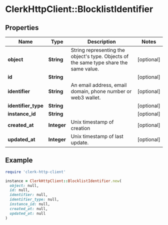 # ClerkHttpClient::BlocklistIdentifier

## Properties

| Name | Type | Description | Notes |
| ---- | ---- | ----------- | ----- |
| **object** | **String** | String representing the object&#39;s type. Objects of the same type share the same value.  | [optional] |
| **id** | **String** |  | [optional] |
| **identifier** | **String** | An email address, email domain, phone number or web3 wallet.  | [optional] |
| **identifier_type** | **String** |  | [optional] |
| **instance_id** | **String** |  | [optional] |
| **created_at** | **Integer** | Unix timestamp of creation  | [optional] |
| **updated_at** | **Integer** | Unix timestamp of last update.  | [optional] |

## Example

```ruby
require 'clerk-http-client'

instance = ClerkHttpClient::BlocklistIdentifier.new(
  object: null,
  id: null,
  identifier: null,
  identifier_type: null,
  instance_id: null,
  created_at: null,
  updated_at: null
)
```

